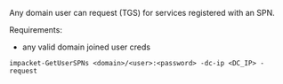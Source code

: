 Any domain user can request (TGS) for services registered with an SPN.

Requirements:
- any valid domain joined user creds
```shell
impacket-GetUserSPNs <domain>/<user>:<password> -dc-ip <DC_IP> -request
```

